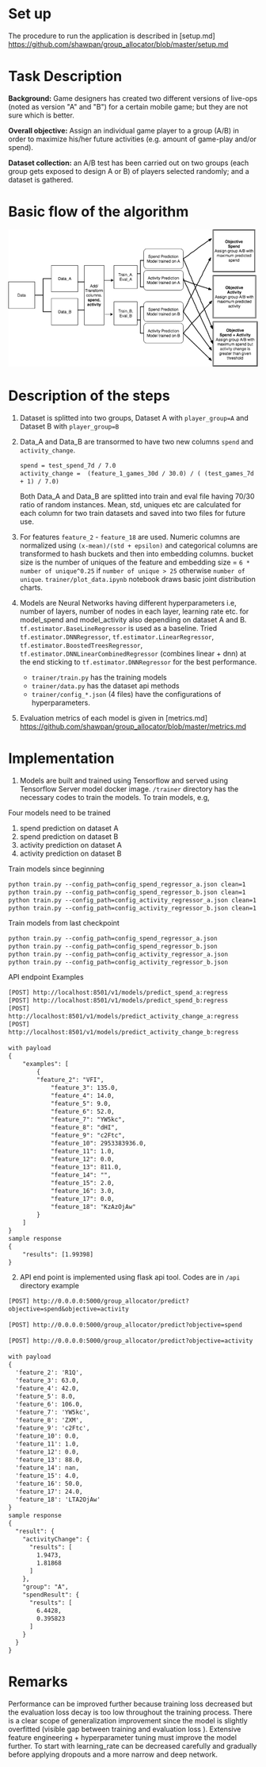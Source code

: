 # Set up
The procedure to run the application is described in [setup.md] https://github.com/shawpan/group_allocator/blob/master/setup.md

# Task Description

**Background:** Game designers has created two different versions of live-ops (noted as version "A" and "B") for a certain mobile game; but they are not sure which is better.

**Overall objective:** Assign an individual game player to a group (A/B) in order to maximize his/her future activities (e.g. amount of game-play and/or spend).

**Dataset collection:** an A/B test has been carried out on two groups (each group gets exposed to design A or B) of players selected randomly; and a dataset is gathered.

# Basic flow of the algorithm
[algoflow]: ./trainer/basic.png "Algorithm Flow"
![FlowChart][algoflow]

# Description of the steps

1. Dataset is splitted into two groups, Dataset A with `player_group=A` and Dataset B with `player_group=B`
2. Data_A and Data_B are transormed to have two new columns `spend` and `activity_change`.

   ```
   spend = test_spend_7d / 7.0
   activity_change =  (feature_1_games_30d / 30.0) / ( (test_games_7d + 1) / 7.0)
   ```

   Both Data_A and Data_B are splitted into train and eval file having 70/30 ratio of random instances.
   Mean, std, uniques etc are calculated for each column for two train datasets and saved into two files for future use.
3. For features `feature_2` - `feature_18` are used. Numeric columns are normalized using `(x-mean)/(std + epsilon)` and categorical columns are transformed to hash buckets and then into embedding columns. bucket size is the number of uniques of the feature and embedding size = `6 * number of unique^0.25` if `number of unique > 25` otherwise `number of unique`. `trainer/plot_data.ipynb` notebook draws basic joint distribution charts.

4. Models are Neural Networks having different hyperparameters i.e, number of layers, number of nodes in each layer, learning rate etc. for model_spend and model_activity also dependiing on dataset A and B.
`tf.estimator.BaseLineRegressor` is used as a baseline.
Tried
`tf.estimator.DNNRegressor`,
`tf.estimator.LinearRegressor`,
`tf.estimator.BoostedTreesRegressor`,
`tf.estimator.DNNLinearCombinedRegressor` (combines linear + dnn)
at the end sticking to `tf.estimator.DNNRegressor` for the best performance.
     - `trainer/train.py` has the training models
     - `trainer/data.py` has the dataset api methods
     - `trainer/config_*.json` (4 files) have the configurations of hyperparameters.

5. Evaluation metrics of each model is given in [metrics.md] https://github.com/shawpan/group_allocator/blob/master/metrics.md

# Implementation
1. Models are built and trained using Tensorflow and served using Tensorflow Server model docker image. `/trainer` directory has the necessary codes to train the models.
To train models, e.g,

Four models need to be trained

1. spend prediction on dataset A
2. spend prediction on dataset B
3. activity prediction on dataset A
4. activity prediction on dataset B

Train models since beginning

```
python train.py --config_path=config_spend_regressor_a.json clean=1
python train.py --config_path=config_spend_regressor_b.json clean=1
python train.py --config_path=config_activity_regressor_a.json clean=1
python train.py --config_path=config_activity_regressor_b.json clean=1
```

Train models from last checkpoint

```
python train.py --config_path=config_spend_regressor_a.json
python train.py --config_path=config_spend_regressor_b.json
python train.py --config_path=config_activity_regressor_a.json
python train.py --config_path=config_activity_regressor_b.json
```

API endpoint Examples
```
[POST] http://localhost:8501/v1/models/predict_spend_a:regress
[POST] http://localhost:8501/v1/models/predict_spend_b:regress
[POST] http://localhost:8501/v1/models/predict_activity_change_a:regress
[POST] http://localhost:8501/v1/models/predict_activity_change_b:regress

with payload
{
	"examples": [
		{
        "feature_2": "VFI",
		    "feature_3": 135.0,
		    "feature_4": 14.0,
		    "feature_5": 9.0,
		    "feature_6": 52.0,
		    "feature_7": "YW5kc",
		    "feature_8": "dHI",
		    "feature_9": "c2Ftc",
		    "feature_10": 2953383936.0,
		    "feature_11": 1.0,
		    "feature_12": 0.0,
		    "feature_13": 811.0,
		    "feature_14": "",
		    "feature_15": 2.0,
		    "feature_16": 3.0,
		    "feature_17": 0.0,
		    "feature_18": "KzAzOjAw"
		}
	]
}
sample response
{
    "results": [1.99398]
}
```
2. API end point is implemented using flask api tool. Codes are in `/api` directory
example
```
[POST] http://0.0.0.0:5000/group_allocator/predict?objective=spend&objective=activity

[POST] http://0.0.0.0:5000/group_allocator/predict?objective=spend

[POST] http://0.0.0.0:5000/group_allocator/predict?objective=activity

with payload
{
  'feature_2': 'R1Q',
  'feature_3': 63.0,
  'feature_4': 42.0,
  'feature_5': 8.0,
  'feature_6': 106.0,
  'feature_7': 'YW5kc',
  'feature_8': 'ZXM',
  'feature_9': 'c2Ftc',
  'feature_10': 0.0,
  'feature_11': 1.0,
  'feature_12': 0.0,
  'feature_13': 88.0,
  'feature_14': nan,
  'feature_15': 4.0,
  'feature_16': 50.0,
  'feature_17': 24.0,
  'feature_18': 'LTA2OjAw'
}
sample response
{
  "result": {
    "activityChange": {
      "results": [
        1.9473,
        1.81868
      ]
    },
    "group": "A",
    "spendResult": {
      "results": [
        6.4428,
        0.395823
      ]
    }
  }
}
```

# Remarks

Performance can be improved further because training loss decreased but the evaluation loss decay is too low throughout the training process. There is a clear scope of generalization improvement since the model is slightly overfitted (visible gap between training and evaluation loss ). Extensive feature engineering + hyperparameter tuning must improve the model further. To start with learning_rate can be decreased carefully and gradually before applying dropouts and a more narrow and deep network. 
